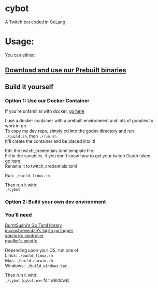 # cybot
A Twitch bot coded in GoLang

# Usage:

You can either:
## [Download and use our Prebuilt binaries](https://github.com/CyborgShadow/cybot/releases)

## Build it yourself

### Option 1: Use our Docker Container

If you're unfamiliar with docker, [go here](https://docs.docker.com/engine/installation/)

I use a docker container with a prebuilt environment and lots of goodies to work in go.  
To copy my dev repo, simply cd into the godev directory and run `./build.sh`, then `./run.sh`.  
It'll create the container and be placed into it!

Edit the twitch_credentials.toml.template file.  
Fill in the variables. If you don't know how to get your twitch Oauth token, [go here!](http://www.twitchapps.com/tmi/)  
Rename it to twitch_credentials.toml  

Run: `./build_linux.sh`  


Then run it with:  
`./cybot`    

### Option 2: Build your own dev environment 

### You'll need
[BurntSushi's Go Toml library](https://github.com/BurntSushi/toml/)  
[inconshreveable's log15 go logger](https://github.com/inconshreveable/log15)  
[sorcix irc controller](https://github.com/sorcix/irc)  
[mudler's sendfd](https://github.com/mudler/sendfd)  

Depending upon your OS, run one of:  
Linux: `./build_linux.sh`  
Mac: `./build_darwin.sh`  
Windows: `./build_windows.bat`  

Then run it with:  
`./cybot` (`cybot.exe` for windows)  
